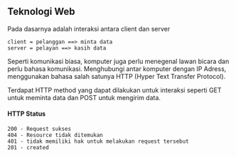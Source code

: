 ## Teknologi Web

Pada dasarnya adalah interaksi antara client dan server
```
client = pelanggan ==> minta data
server = pelayan ==> kasih data
```
Seperti komunikasi biasa, komputer juga perlu menegenal lawan bicara dan perlu bahasa komunikasi.
Menghubungi antar komputer dengan IP Adress, menggunakan bahasa salah satunya HTTP (Hyper Text Transfer Protocol).

Terdapat HTTP method yang dapat dilakukan untuk interaksi seperti GET untuk meminta data dan POST untuk mengirim data.

#### HTTP Status
```
200 - Request sukses
404 - Resource tidak ditemukan
401 - tidak memiliki hak untuk melakukan request tersebut
201 - created
```
